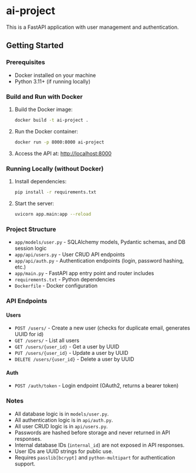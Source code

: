 # ai-project

This is a FastAPI application with user management and authentication.

## Getting Started

### Prerequisites
- Docker installed on your machine
- Python 3.11+ (if running locally)

### Build and Run with Docker

1. Build the Docker image:
   ```sh
   docker build -t ai-project .
   ```

2. Run the Docker container:
   ```sh
   docker run -p 8000:8000 ai-project
   ```

3. Access the API at: [http://localhost:8000](http://localhost:8000)

### Running Locally (without Docker)

1. Install dependencies:
   ```sh
   pip install -r requirements.txt
   ```
2. Start the server:
   ```sh
   uvicorn app.main:app --reload
   ```

### Project Structure
- `app/models/user.py` - SQLAlchemy models, Pydantic schemas, and DB session logic
- `app/api/users.py` - User CRUD API endpoints
- `app/api/auth.py` - Authentication endpoints (login, password hashing, etc.)
- `app/main.py` - FastAPI app entry point and router includes
- `requirements.txt` - Python dependencies
- `Dockerfile` - Docker configuration

### API Endpoints

#### Users
- `POST /users/` - Create a new user (checks for duplicate email, generates UUID for id)
- `GET /users/` - List all users
- `GET /users/{user_id}` - Get a user by UUID
- `PUT /users/{user_id}` - Update a user by UUID
- `DELETE /users/{user_id}` - Delete a user by UUID

#### Auth
- `POST /auth/token` - Login endpoint (OAuth2, returns a bearer token)

### Notes
- All database logic is in `models/user.py`.
- All authentication logic is in `api/auth.py`.
- All user CRUD logic is in `api/users.py`.
- Passwords are hashed before storage and never returned in API responses.
- Internal database IDs (`internal_id`) are not exposed in API responses.
- User IDs are UUID strings for public use.
- Requires `passlib[bcrypt]` and `python-multipart` for authentication support.
